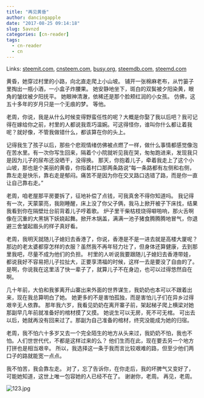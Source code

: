 ```yaml
---
title: "再见黄昏"
author: dancingapple
date: "2017-08-25 09:14:18"
slug: 5avnzd
categories: [cn-reader]
tags: 
  - cn-reader
  - cn
---
```


Links: [steemit.com](https://steemit.com/cn-reader/@dancingapple/5avnzd), [cnsteem.com](https://cnsteem.com/cn-reader/@dancingapple/5avnzd), [busy.org](https://busy.org/cn-reader/@dancingapple/5avnzd), [steemdb.com](https://steemdb.com/cn-reader/@dancingapple/5avnzd), [steemd.com](https://steemd.com/cn-reader/@dancingapple/5avnzd)

黄昏，她穿过村里的小路，向北直走爬上小山坡。
铺开一张棉麻老布，从竹篓子里掏出一瓶小酒，一小盒子炸腰果。
她安静地坐下，斑白的双鬓被夕阳染黄，眼角的皱纹被夕阳抚平。
她眼神清澈，依稀还是那个脸颊红润的小女孩。
仿佛，这五十多年的岁月只是一个无痕的梦。
等他。

老周，你说，我是从什么时候变得野蛮任性的呢？大概是你娶了我以后吧？我可记得在嫁给你之前，村里的人都说我乖巧温婉。可这得怪你，谁叫你什么都让着我呢？就好像，不管我做错什么，都该算在你的头上。

记得我生了孩子以后，那些个悲观情绪仿佛被点燃了一样，做什么事情都感觉像泡在苦水里。有一次你写生回来，隔着个小院就听见我在哭，匆匆跑进来，发现我只是因为儿子的尿布还没晒干，没得换。
那天，你抱着儿子，牵着我走上了这个小山坡，那也是个美丽的黄昏，你指着村口那两条路说“每一条路都有左侧和右侧，靠左走是快乐，靠右走是郁闷。痛苦不是因为你在交叉路口选错了路，而是你一直让自己靠右走。”

老周，咱老屋那平房要拆了，征地补偿了点钱，可我真舍不得你知道吗。
我记得有一次，天蒙蒙亮，我刚睡醒，床上没了你父子俩，我马上掀开被子下床找，结果我看到你在隔壁灶台前背着儿子哼着歌。
炉子里干柴枯枝烧得噼啪响，那火舌啊像在沉重的大黑锅下妖娆起舞。掀开木锅盖，满满一池子猪食腾腾腾地冒气，你退避三舍皱起眉头的样子真好看。

老周，我明天就随儿子媳妇去香港了，你说，香港是不是一进去就是高楼大厦呢？那边的老太婆都穿怎样的衣服？虽然我不再年轻力壮了，但身体还算健康，去到那里我吧，尽量不成为他们的负担。
村里的人听说我要跟随儿子媳妇去香港带娃，都说我好不容易把儿子拉扯大，正要享清福的时候，这样一去是要没了自由的了。
是啊，你说我在这里活了快一辈子了，就算儿子不在身边，也可以过得悠然自在啊。

几十年前，大伯和我爹离开山寨出来外面的世界谋生，我奶奶也本可以不跟着出来，现在我总算明白了她。
她更多的不是害怕孤独，而是害怕儿子们在异乡过得艰辛无人依靠。
那年我六岁，我看见奶奶在离开寨子前，架起梯子爬上横梁对她那副早几年前就准备好的棺材摸了又摸。
她说生可以无房，死不可无棺。
可出去以后，她就再没有回来过了。那副为自己准备的棺材，终究没能成为她的归宿。

老周，我不怕六十多岁又去一个完全陌生的地方从头来过，我奶奶不怕，我也不怕。人们世世代代，不都是这样过来的么？
他们生而在此，现在要去另一个地方打拼也是相当艰辛。
所以，我选择这一条于我而言比较艰难的路，但至少他们两口子的路就能宽一点点。

我不怕苦，我会靠左走。
对了，忘了告诉你，在你走后，我的坏脾气又变好了，可能她知道，这世上唯一包容她的人已经不在了。
谢谢你，老周。
再见，老周。

![123.jpg](https://steemitimages.com/DQmdQhuBWvo9KwWvFU27C3k5TWH5A2WiRGeDu9HxqLLJ3h1/123.jpg)
